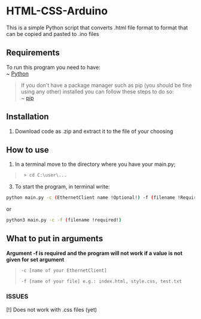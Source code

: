 # HTML-CSS-Arduino
This is a simple Python script that converts .html file format to format that can be copied and pasted to .ino files


## Requirements
To run this program you need to have:<br />
~ [Python](https://www.python.org/downloads/)<br />
> If you don't have a package manager such as pip (you should be fine using any other) installed you can follow these steps to do so:<br />
  ~ [pip](https://www.geeksforgeeks.org/how-to-install-pip-on-windows/#:~:text=Download%20and%20Install%20pip%3A&text=Download%20the%20get%2Dpip.py,where%20the%20above%20file%20exists.&text=and%20wait%20through%20the%20installation,now%20installed%20on%20your%20system)

## Installation
1. Download code as .zip and extract it to the file of your choosing

## How to use
1. In a terminal move to the directory where you have your main.py;
> ```bash
>  > cd C:\user\...
>  ```
3. To start the program, in terminal write:
```bash
python main.py -c (EthernetClient name !Optional!) -f (filename !Required!)
```
or
```bash
python3 main.py -c -f (filename !required!)
```

## What to put in arguments
**Argument -f is required and the program will not work if a value is not given for set argument**
>```bash
>-c [name of your EthernetClient]
>```
>```bash
>-f [name of your file] e.g.: index.html, style.css, test.txt
>```

### ISSUES
[!] Does not work with .css files (yet)
